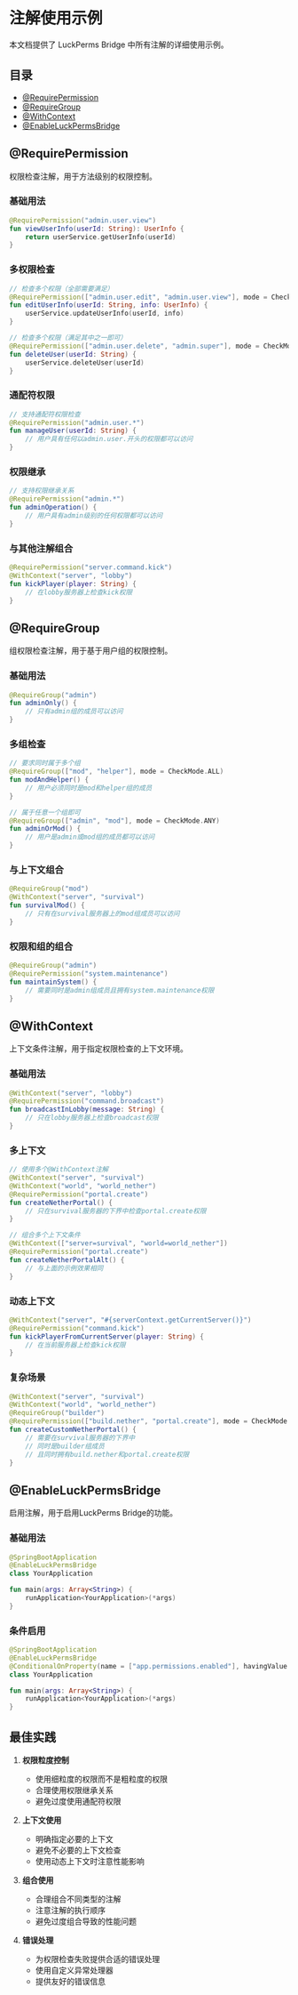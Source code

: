 # 注解使用示例

本文档提供了 LuckPerms Bridge 中所有注解的详细使用示例。

## 目录

- [@RequirePermission](#requirepermission)
- [@RequireGroup](#requiregroup)
- [@WithContext](#withcontext)
- [@EnableLuckPermsBridge](#enableluckpermsbridge)

## @RequirePermission

权限检查注解，用于方法级别的权限控制。

### 基础用法

```kotlin
@RequirePermission("admin.user.view")
fun viewUserInfo(userId: String): UserInfo {
    return userService.getUserInfo(userId)
}
```

### 多权限检查

```kotlin
// 检查多个权限（全部需要满足）
@RequirePermission(["admin.user.edit", "admin.user.view"], mode = CheckMode.ALL)
fun editUserInfo(userId: String, info: UserInfo) {
    userService.updateUserInfo(userId, info)
}

// 检查多个权限（满足其中之一即可）
@RequirePermission(["admin.user.delete", "admin.super"], mode = CheckMode.ANY)
fun deleteUser(userId: String) {
    userService.deleteUser(userId)
}
```

### 通配符权限

```kotlin
// 支持通配符权限检查
@RequirePermission("admin.user.*")
fun manageUser(userId: String) {
    // 用户具有任何以admin.user.开头的权限都可以访问
}
```

### 权限继承

```kotlin
// 支持权限继承关系
@RequirePermission("admin.*")
fun adminOperation() {
    // 用户具有admin级别的任何权限都可以访问
}
```

### 与其他注解组合

```kotlin
@RequirePermission("server.command.kick")
@WithContext("server", "lobby")
fun kickPlayer(player: String) {
    // 在lobby服务器上检查kick权限
}
```

## @RequireGroup

组权限检查注解，用于基于用户组的权限控制。

### 基础用法

```kotlin
@RequireGroup("admin")
fun adminOnly() {
    // 只有admin组的成员可以访问
}
```

### 多组检查

```kotlin
// 要求同时属于多个组
@RequireGroup(["mod", "helper"], mode = CheckMode.ALL)
fun modAndHelper() {
    // 用户必须同时是mod和helper组的成员
}

// 属于任意一个组即可
@RequireGroup(["admin", "mod"], mode = CheckMode.ANY)
fun adminOrMod() {
    // 用户是admin或mod组的成员都可以访问
}
```

### 与上下文组合

```kotlin
@RequireGroup("mod")
@WithContext("server", "survival")
fun survivalMod() {
    // 只有在survival服务器上的mod组成员可以访问
}
```

### 权限和组的组合

```kotlin
@RequireGroup("admin")
@RequirePermission("system.maintenance")
fun maintainSystem() {
    // 需要同时是admin组成员且拥有system.maintenance权限
}
```

## @WithContext

上下文条件注解，用于指定权限检查的上下文环境。

### 基础用法

```kotlin
@WithContext("server", "lobby")
@RequirePermission("command.broadcast")
fun broadcastInLobby(message: String) {
    // 只在lobby服务器上检查broadcast权限
}
```

### 多上下文

```kotlin
// 使用多个@WithContext注解
@WithContext("server", "survival")
@WithContext("world", "world_nether")
@RequirePermission("portal.create")
fun createNetherPortal() {
    // 只在survival服务器的下界中检查portal.create权限
}

// 组合多个上下文条件
@WithContext(["server=survival", "world=world_nether"])
@RequirePermission("portal.create")
fun createNetherPortalAlt() {
    // 与上面的示例效果相同
}
```

### 动态上下文

```kotlin
@WithContext("server", "#{serverContext.getCurrentServer()}")
@RequirePermission("command.kick")
fun kickPlayerFromCurrentServer(player: String) {
    // 在当前服务器上检查kick权限
}
```

### 复杂场景

```kotlin
@WithContext("server", "survival")
@WithContext("world", "world_nether")
@RequireGroup("builder")
@RequirePermission(["build.nether", "portal.create"], mode = CheckMode.ALL)
fun createCustomNetherPortal() {
    // 需要在survival服务器的下界中
    // 同时是builder组成员
    // 且同时拥有build.nether和portal.create权限
}
```

## @EnableLuckPermsBridge

启用注解，用于启用LuckPerms Bridge的功能。

### 基础用法

```kotlin
@SpringBootApplication
@EnableLuckPermsBridge
class YourApplication

fun main(args: Array<String>) {
    runApplication<YourApplication>(*args)
}
```

### 条件启用

```kotlin
@SpringBootApplication
@EnableLuckPermsBridge
@ConditionalOnProperty(name = ["app.permissions.enabled"], havingValue = "true")
class YourApplication

fun main(args: Array<String>) {
    runApplication<YourApplication>(*args)
}
```

## 最佳实践

1. **权限粒度控制**
   - 使用细粒度的权限而不是粗粒度的权限
   - 合理使用权限继承关系
   - 避免过度使用通配符权限

2. **上下文使用**
   - 明确指定必要的上下文
   - 避免不必要的上下文检查
   - 使用动态上下文时注意性能影响

3. **组合使用**
   - 合理组合不同类型的注解
   - 注意注解的执行顺序
   - 避免过度组合导致的性能问题

4. **错误处理**
   - 为权限检查失败提供合适的错误处理
   - 使用自定义异常处理器
   - 提供友好的错误信息 